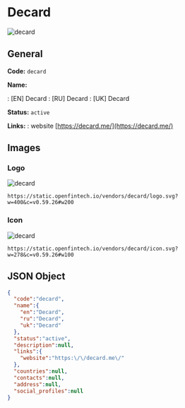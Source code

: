 
# Decard 
![decard](https://static.openfintech.io/vendors/decard/logo.svg?w=400&c=v0.59.26#w200)  

## General 
 
**Code:** `decard` 
 
**Name:** 
 
:	[EN] Decard 
:	[RU] Decard 
:	[UK] Decard 
 
**Status:** `active` 
 
**Links:** 
: website [https://decard.me/](https://decard.me/) 
 

## Images 

### Logo 
 
![decard](https://static.openfintech.io/vendors/decard/logo.svg?w=400&c=v0.59.26#w200)  

```
https://static.openfintech.io/vendors/decard/logo.svg?w=400&c=v0.59.26#w200
```  

### Icon 
 
![decard](https://static.openfintech.io/vendors/decard/icon.svg?w=278&c=v0.59.26#w100)  

```
https://static.openfintech.io/vendors/decard/icon.svg?w=278&c=v0.59.26#w100
```  

## JSON Object 

```json
{
  "code":"decard",
  "name":{
    "en":"Decard",
    "ru":"Decard",
    "uk":"Decard"
  },
  "status":"active",
  "description":null,
  "links":{
    "website":"https:\/\/decard.me\/"
  },
  "countries":null,
  "contacts":null,
  "address":null,
  "social_profiles":null
}
```  
